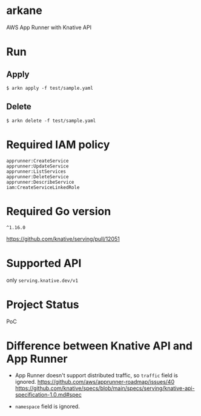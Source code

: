 # arkane

AWS App Runner with Knative API

# Run

## Apply

```
$ arkn apply -f test/sample.yaml
```

## Delete

```
$ arkn delete -f test/sample.yaml
```

# Required IAM policy

```
apprunner:CreateService
apprunner:UpdateService
apprunner:ListServices
apprunner:DeleteService
apprunner:DescribeService
iam:CreateServiceLinkedRole
```

# Required Go version

`^1.16.0`

https://github.com/knative/serving/pull/12051

# Supported API

only `serving.knative.dev/v1`

# Project Status

PoC

# Difference between Knative API and App Runner

- App Runner doesn't support distributed traffic, so `traffic` field is ignored.
https://github.com/aws/apprunner-roadmap/issues/40
https://github.com/knative/specs/blob/main/specs/serving/knative-api-specification-1.0.md#spec

- `namespace` field is ignored.